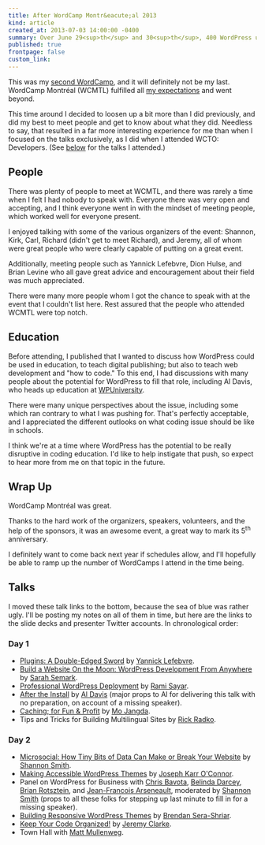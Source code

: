 ```yaml
---
title: After WordCamp Montr&eacute;al 2013
kind: article
created_at: 2013-07-03 14:00:00 -0400
summary: Over June 29<sup>th</sup> and 30<sup>th</sup>, 400 WordPress users, developers, and enthusiasts gathered at Montr&eacute;al's UQAM C&oelig;ur des Sciences to discuss the platform that they all share in common.
published: true
frontpage: false
custom_link: 
---
```


This was my [second WordCamp](/articles/wcto-developers-2012/), and it will definitely not be my last. WordCamp Montr&eacute;al (WCMTL) fulfilled all [my expectations](/articles/before-wordcamp-montreal-2013/) and went beyond.

This time around I decided to loosen up a bit more than I did previously, and did my best to meet people and get to know about what they did. Needless to say, that resulted in a far more interesting experience for me than when I focused on the talks exclusively, as I did when I attended WCTO: Developers. (See [below](#talks) for the talks I attended.)

## People

There was plenty of people to meet at WCMTL, and there was rarely a time when I felt I had nobody to speak with. Everyone there was very open and accepting, and I think everyone went in with the mindset of meeting people, which worked well for everyone present.

I enjoyed talking with some of the various organizers of the event: Shannon, Kirk, Carl, Richard (didn't get to meet Richard), and Jeremy, all of whom were great people who were clearly capable of putting on a great event. 

Additionally, meeting people such as Yannick Lefebvre, Dion Hulse, and Brian Levine who all gave great advice and encouragement about their field was much appreciated.

There were many more people whom I got the chance to speak with at the event that I couldn't list here. Rest assured that the people who attended WCMTL were top notch.

## Education

Before attending, I published that I wanted to discuss how WordPress could be used in education, to teach digital publishing; but also to teach web development and "how to code." To this end, I had discussions with many people about the potential for WordPress to fill that role, including Al Davis, who heads up education at [WPUniversity](http://www.wpuniversity.com/).

There were many unique perspectives about the issue, including some which ran contrary to what I was pushing for. That's perfectly acceptable, and I appreciated the different outlooks on what coding issue should be like in schools.

I think we're at a time where WordPress has the potential to be really disruptive in coding education. I'd like to help instigate that push, so expect to hear more from me on that topic in the future.

## Wrap Up

WordCamp Montr&eacute;al was great.

Thanks to the hard work of the organizers, speakers, volunteers, and the help of the sponsors, it was an awesome event, a great way to mark its 5<sup>th</sup> anniversary.

I definitely want to come back next year if schedules allow, and I'll hopefully be able to ramp up the number of WordCamps I attend in the time being.

## Talks

I moved these talk links to the bottom, because the sea of blue was rather ugly. I'll be posting my notes on all of them in time, but here are the links to the slide decks and presenter Twitter accounts. In chronological order:

### Day 1

* [Plugins: A Double-Edged Sword](http://ylefebvre.ca/wcmtl13) by [Yannick Lefebvre](https://twitter.com/ylefebvre).
* [Build a Website On the Moon: WordPress Development From Anywhere](http://triggersandsparks.com/talks/moon) by [Sarah Semark](https://twitter.com/sarahsemark).
* [Professional WordPress Deployment](http://slid.es/sayar/prowp) by [Rami Sayar](https://twitter.com/ramisayar).
* [After the Install](http://wpteach.com/wordcamp-ottawa-after-the-install/) by [Al Davis](https://twitter.com/adavis3105) (major props to Al for delivering this talk with no preparation, on account of a missing speaker).
* [Caching; for Fun & Profit](http://me.digitalize.ca/2013/06/29/presentation-caching-for-fun-and-profit/#_presentation0-0) by [Mo Jangda](https://twitter.com/mjangda).
* Tips and Tricks for Building Multilingual Sites by [Rick Radko](https://twitter.com/r3designforge).

### Day 2

* [Microsocial: How Tiny Bits of Data Can Make or Break Your Website](http://chroni.ca/401/microsocial/) by [Shannon Smith](https://twitter.com/cafenoirdesign).
* [Making Accessible WordPress Themes](http://www.slideshare.net/josephoconnor/cities-wordcamp-montreal-2013) by [Joseph Karr O'Connor](https://twitter.com/accessiblejoe).
* Panel on WordPress for Business with [Chris Bavota](https://twitter.com/bavotasan), [Belinda Darcey](https://twitter.com/dolcedesign), [Brian Rotsztein](https://twitter.com/brianrotsztein), and [Jean-Francois Arseneault](https://twitter.com/jfarsen), moderated by [Shannon Smith](https://twitter.com/cafenoirdesign) (props to all these folks for stepping up last minute to fill in for a missing speaker).
* [Building Responsive WordPress Themes](http://keepmarketingfun.com/2013/07/01/building-responsive-themes-with-zurbs-foundation-4-at-wordcamp-montreal-2013/) by [Brendan Sera-Shriar](https://twitter.com/digibomb).
* [Keep Your Code Organized!](http://www.slideshare.net/jeremyclarke/jeremyclarke-wcmtl2013keepyourcodeorganized) by [Jeremy Clarke](https://twitter.com/jeremyclarke).
* Town Hall with [Matt Mullenweg](https://twitter.com/photomatt).